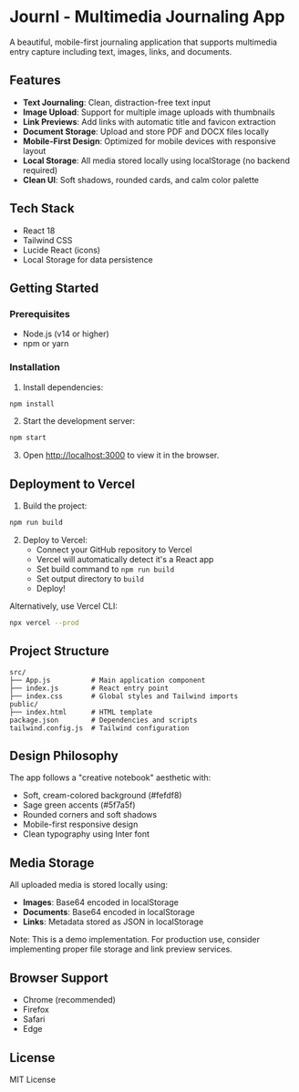 # Journl - Multimedia Journaling App

A beautiful, mobile-first journaling application that supports multimedia entry capture including text, images, links, and documents.

## Features

- **Text Journaling**: Clean, distraction-free text input
- **Image Upload**: Support for multiple image uploads with thumbnails
- **Link Previews**: Add links with automatic title and favicon extraction
- **Document Storage**: Upload and store PDF and DOCX files locally
- **Mobile-First Design**: Optimized for mobile devices with responsive layout
- **Local Storage**: All media stored locally using localStorage (no backend required)
- **Clean UI**: Soft shadows, rounded cards, and calm color palette

## Tech Stack

- React 18
- Tailwind CSS
- Lucide React (icons)
- Local Storage for data persistence

## Getting Started

### Prerequisites

- Node.js (v14 or higher)
- npm or yarn

### Installation

1. Install dependencies:
```bash
npm install
```

2. Start the development server:
```bash
npm start
```

3. Open [http://localhost:3000](http://localhost:3000) to view it in the browser.

## Deployment to Vercel

1. Build the project:
```bash
npm run build
```

2. Deploy to Vercel:
   - Connect your GitHub repository to Vercel
   - Vercel will automatically detect it's a React app
   - Set build command to `npm run build`
   - Set output directory to `build`
   - Deploy!

Alternatively, use Vercel CLI:
```bash
npx vercel --prod
```

## Project Structure

```
src/
├── App.js          # Main application component
├── index.js        # React entry point
├── index.css       # Global styles and Tailwind imports
public/
├── index.html      # HTML template
package.json        # Dependencies and scripts
tailwind.config.js  # Tailwind configuration
```

## Design Philosophy

The app follows a "creative notebook" aesthetic with:
- Soft, cream-colored background (#fefdf8)
- Sage green accents (#5f7a5f)
- Rounded corners and soft shadows
- Mobile-first responsive design
- Clean typography using Inter font

## Media Storage

All uploaded media is stored locally using:
- **Images**: Base64 encoded in localStorage
- **Documents**: Base64 encoded in localStorage  
- **Links**: Metadata stored as JSON in localStorage

Note: This is a demo implementation. For production use, consider implementing proper file storage and link preview services.

## Browser Support

- Chrome (recommended)
- Firefox
- Safari
- Edge

## License

MIT License
